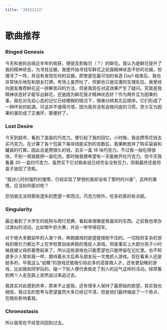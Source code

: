```yaml
---
title: "20221113"
---
```


歌曲推荐
===

### Ringed Genesis

今天和爸妈总结近半年的收获，便提及到每日（？）的鲜花。我认为是鲜花提升了我的精神状态，为寻找证据，我便开始寻找写鲜花之前我精神状态不好的论据。但搜寻了一阵，并没有发现任何的证据。即使是在最可怕的省选 Day1 结束后，我也非常快乐地在和朋友打牌。考场上虽然吐了，但那也只是应激的生理反应。我曾经向朋友推荐鲜花这一排解苦闷的方法，但是我现在对这效果产生了疑问。究竟是我精神状态好才能写出鲜花，还是因为鲜花我才精神状态好？作为两件互为因果的事，我在对先前心态的记忆已经模糊的情况下，很难分辨其先后顺序。它们形成了一种环状的起源。可这并不值得可惜，因为我并没有追根问底的习惯。至少互为因果的事形成了正循环，那便好了。

### Lost Desire

今天到超市，看到了盒装的巧克力，便引起了我的回忆。小时候，我会攒零花钱去买巧克力。在计算了各个包装下每块钱能买到的克数后，我果断放弃了购买袋装和罐装的打算。因此总是攒很久的钱，去买一盒 18 块巧克力。不过我一般吃得很快，不到一周就能把一盒吃完。那时候我便希望有一天能敞开吃巧克力。但今天我看着 30 一盒的巧克力，虽然买下它对我来说已经完全没有压力，但我最终还是将盒子放回了货柜。

“面对儿时的强烈的憧憬，已经实现了梦想的我却没有了那时的兴奋”，这样的事情，应当如何面对呢？

恐怕我无法将那些遗失的愿望一笑而过。巧克力除外，吃多的真的有点腻。

### Singularity

最近看到了大学生的纸狗与爬行竞赛，看起来很像是我喜欢的东西。之前我也举办过类似的活动，比如喝牛奶大赛，并且一举夺得冠军。

对于绝大多数幼年的人类个体，奔跑嬉戏的欲望是按耐不住的。一切规则复杂的游戏的吸引力都比不上在学校里自由奔跑的鬼捉人游戏。但是事实上大部分孩子小时候就被父母抓着卷起来了，所以这些游戏也只能愿望也只能停留在记忆里。也不知道多少人曾和我一样，期待着长大后再与朋友玩一次鬼抓人游戏。现在看来人还是挺多的，毕竟这么“幼稚”的游戏还能吸引如此多的高智商人才。还有更幼稚的游戏，比如我和同学玩的，碰一下别人便代表偷走了别人的运气这样的活动。经常看到两个人走在路上突然追过来追过去。

我其实对此感到庆幸，原来不止是我，还有很多人保持了最原始的欲望。其实我也相信，我过去的思考与愿望虽然大多已经记不清，但是他们最终缩成了一个奇点，在暗处影响着我。

### Chronostasis

所以我常在不经意间回到过去。
